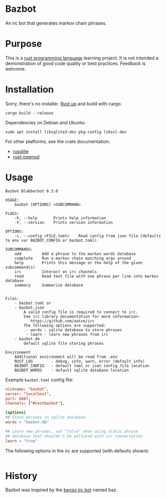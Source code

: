
# Bazbot

An irc bot that generates markov chain phrases.

# Purpose

This is a [rust programming language][1] learning project.  It is not intended a
demonstration of good code quality or best practices.  Feedback is welcome.

# Installation

Sorry, there's no installer.  [Rust up][2] and build with cargo.

```
cargo build --release
```

Dependencies on Debian and Ubuntu:

```
sudo apt install libsqlite3-dev pkg-config libssl-dev
```

For other platforms, see the crate documentation:

 - [rusqlite][3]
 - [rust-openssl][4]

# Usage

```
Bazbot Blabberbot 0.3.0

USAGE:
    bazbot [OPTIONS] <SUBCOMMAND>

FLAGS:
    -h, --help       Prints help information
    -V, --version    Prints version information

OPTIONS:
    -c, --config <FILE.toml>    Read config from json file (defaults to env var BAZBOT_CONFIG or bazbot.toml).

SUBCOMMANDS:
    add         Add a phrase to the markov words database
    complete    Run a markov chain matching args around _
    help        Prints this message or the help of the given subcommand(s)
    irc         Interact on irc channels
    read        Read text file with one phrase per line into markov database
    summary     Summarize database


Files:
    - bazbot.toml or
    - bazbot.json
        A valid config file is required to connect to irc.
        See irc library documentation for more information:
           https://github.com/aatxe/irc
        The following options are supported:
         - words - sqlite database to store phrases
         - learn - learn new phrases from irc
    - bazbot.db
        default sqlite file storing phrases

Environment
    Additional environment will be read from .env
    RUST_LOG        - debug, info, warn, error (default info)
    BAZBOT_CONFIG   - default toml or json config file location
    BAZBOT_WORDS    - default sqlite database location
```

Example `bazbot.toml` config file:

``` toml
nickname: "bazbot",
server: "localhost",
port: 6667,
channels: ["#testbazbot"],

[options]
## Store phrases in sqlite database
words = "bazbot.db"

## Learn new phrases, set "false" when using static phrase
## database that shouldn't be polluted with irc conversation
learn = "true"
```


The following options in the irc are supported (with defaults shown):

``` toml
```

# History

Bazbot was inspired by the [benzo irc bot][5] named baz.

[1]: https://www.rust-lang.org/
[2]: https://www.rustup.rs/
[3]: https://github.com/rusqlite/rusqlite
[4]: https://docs.rs/openssl/
[5]: http://benzo.sourceforge.net/
